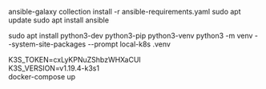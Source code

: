 
ansible-galaxy collection install -r ansible-requirements.yaml
sudo apt update
sudo apt install ansible

sudo apt install python3-dev python3-pip python3-venv
python3 -m venv --system-site-packages --prompt local-k8s .venv

K3S_TOKEN=cxLyKPNuZShbzWHXaCUI \
K3S_VERSION=v1.19.4-k3s1 \
    docker-compose up